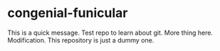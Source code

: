 # congenial-funicular

This is a quick message.
Test repo to learn about git.
More thing here.
Modification.
This repository is just a dummy one.